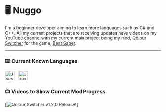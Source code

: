 # 🖥️ Nuggo
I'm a beginner developer aiming to learn more languages such as C# and C++. All my current projects that are receiving updates have videos on my [YouTube channel](https://www.youtube.com/channel/UCf4V-LYQTD1KFwYW8MNcp6g) with my current main project being my mod, [Qolour Switcher](https://github.com/NuggoDEV/Qolour-Switcher-Rewritten) for the game, [Beat Saber](https://beatsaber.com/).

---

### ⌨️ Current Known Languages
<img align="left" alt="Java" width="30px" style="padding-right:10px;" src="https://cdn.jsdelivr.net/gh/devicons/devicon/icons/cplusplus/cplusplus-line.svg"/>
<img align="left" alt="Java" width="30px" style="padding-right:10px;" src="https://cdn.jsdelivr.net/gh/devicons/devicon/icons/python/python-plain.svg"/>

<br />

#

### 📺 Videos to Show Current Mod Progress

<!-- BEGIN YOUTUBE-CARDS -->
[![Qolour Switcher v1.2.0 Release!](https://www.youtube.com/watch?v=URPctAfO63M)]
<!-- END YOUTUBE-CARDS -->
